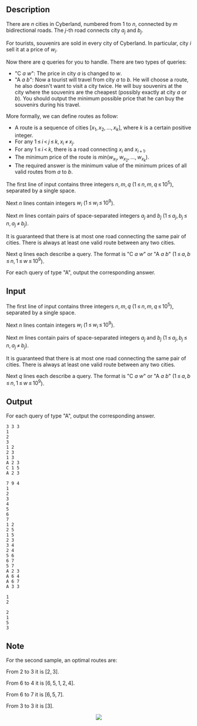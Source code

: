 ## Description

<div><p>There are <span class="tex-span"><i>n</i></span> cities in Cyberland, numbered from <span class="tex-span">1</span> to <span class="tex-span"><i>n</i></span>, connected by <span class="tex-span"><i>m</i></span> bidirectional roads. The <span class="tex-span"><i>j</i></span>-th road connects city <span class="tex-span"><i>a</i><sub class="lower-index"><i>j</i></sub></span> and <span class="tex-span"><i>b</i><sub class="lower-index"><i>j</i></sub></span>.</p><p>For tourists, souvenirs are sold in every city of Cyberland. In particular, city <span class="tex-span"><i>i</i></span> sell it at a price of <span class="tex-span"><i>w</i><sub class="lower-index"><i>i</i></sub></span>.</p><p>Now there are <span class="tex-span"><i>q</i></span> queries for you to handle. There are two types of queries:</p><ul><li> "<span class="tex-font-style-tt">C <span class="tex-span"><i>a</i></span> <span class="tex-span"><i>w</i></span></span>": The price in city <span class="tex-span"><i>a</i></span> is changed to <span class="tex-span"><i>w</i></span>.</li><li> "<span class="tex-font-style-tt">A <span class="tex-span"><i>a</i></span> <span class="tex-span"><i>b</i></span></span>": Now a tourist will travel from city <span class="tex-span"><i>a</i></span> to <span class="tex-span"><i>b</i></span>. He will choose a route, he also doesn't want to visit a city twice. He will buy souvenirs at the city where the souvenirs are the cheapest (possibly exactly at city <span class="tex-span"><i>a</i></span> or <span class="tex-span"><i>b</i></span>). You should output the minimum possible price that he can buy the souvenirs during his travel.</li></ul><p>More formally, we can define routes as follow:</p><ul><li> A route is a sequence of cities <span class="tex-span">[<i>x</i><sub class="lower-index">1</sub>, <i>x</i><sub class="lower-index">2</sub>, ..., <i>x</i><sub class="lower-index"><i>k</i></sub>]</span>, where <span class="tex-span"><i>k</i></span> is a certain positive integer.</li><li> For any <span class="tex-span">1 ≤ <i>i</i> &lt; <i>j</i> ≤ <i>k</i>, <i>x</i><sub class="lower-index"><i>i</i></sub> ≠ <i>x</i><sub class="lower-index"><i>j</i></sub></span>.</li><li> For any <span class="tex-span">1 ≤ <i>i</i> &lt; <i>k</i></span>, there is a road connecting <span class="tex-span"><i>x</i><sub class="lower-index"><i>i</i></sub></span> and <span class="tex-span"><i>x</i><sub class="lower-index"><i>i</i> + 1</sub></span>.</li><li> The minimum price of the route is <span class="tex-span"><i>min</i>(<i>w</i><sub class="lower-index"><i>x</i><sub class="lower-index">1</sub></sub>, <i>w</i><sub class="lower-index"><i>x</i><sub class="lower-index">2</sub></sub>, ..., <i>w</i><sub class="lower-index"><i>x</i><sub class="lower-index"><i>k</i></sub></sub>)</span>.</li><li> The required answer is the minimum value of the minimum prices of all valid routes from <span class="tex-span"><i>a</i></span> to <span class="tex-span"><i>b</i></span>.</li></ul></div><div class="input-specification"><p>The first line of input contains three integers <span class="tex-span"><i>n</i>, <i>m</i>, <i>q</i></span> (<span class="tex-span">1 ≤ <i>n</i>, <i>m</i>, <i>q</i> ≤ 10<sup class="upper-index">5</sup></span>), separated by a single space.</p><p>Next <span class="tex-span"><i>n</i></span> lines contain integers <span class="tex-span"><i>w</i><sub class="lower-index"><i>i</i></sub></span> (<span class="tex-span">1 ≤ <i>w</i><sub class="lower-index"><i>i</i></sub> ≤ 10<sup class="upper-index">9</sup></span>).</p><p>Next <span class="tex-span"><i>m</i></span> lines contain pairs of space-separated integers <span class="tex-span"><i>a</i><sub class="lower-index"><i>j</i></sub></span> and <span class="tex-span"><i>b</i><sub class="lower-index"><i>j</i></sub></span> (<span class="tex-span">1 ≤ <i>a</i><sub class="lower-index"><i>j</i></sub>, <i>b</i><sub class="lower-index"><i>j</i></sub> ≤ <i>n</i>, <i>a</i><sub class="lower-index"><i>j</i></sub> ≠ <i>b</i><sub class="lower-index"><i>j</i></sub></span>).</p><p>It is guaranteed that there is at most one road connecting the same pair of cities. There is always at least one valid route between any two cities.</p><p>Next <span class="tex-span"><i>q</i></span> lines each describe a query. The format is "<span class="tex-font-style-tt">C <span class="tex-span"><i>a</i></span> <span class="tex-span"><i>w</i></span></span>" or "<span class="tex-font-style-tt">A <span class="tex-span"><i>a</i></span> <span class="tex-span"><i>b</i></span></span>" (<span class="tex-span">1 ≤ <i>a</i>, <i>b</i> ≤ <i>n</i>, 1 ≤ <i>w</i> ≤ 10<sup class="upper-index">9</sup></span>).</p></div><div class="output-specification"><p>For each query of type "<span class="tex-font-style-tt">A</span>", output the corresponding answer.</p></div>

## Input

<p>The first line of input contains three integers <span class="tex-span"><i>n</i>, <i>m</i>, <i>q</i></span> (<span class="tex-span">1 ≤ <i>n</i>, <i>m</i>, <i>q</i> ≤ 10<sup class="upper-index">5</sup></span>), separated by a single space.</p><p>Next <span class="tex-span"><i>n</i></span> lines contain integers <span class="tex-span"><i>w</i><sub class="lower-index"><i>i</i></sub></span> (<span class="tex-span">1 ≤ <i>w</i><sub class="lower-index"><i>i</i></sub> ≤ 10<sup class="upper-index">9</sup></span>).</p><p>Next <span class="tex-span"><i>m</i></span> lines contain pairs of space-separated integers <span class="tex-span"><i>a</i><sub class="lower-index"><i>j</i></sub></span> and <span class="tex-span"><i>b</i><sub class="lower-index"><i>j</i></sub></span> (<span class="tex-span">1 ≤ <i>a</i><sub class="lower-index"><i>j</i></sub>, <i>b</i><sub class="lower-index"><i>j</i></sub> ≤ <i>n</i>, <i>a</i><sub class="lower-index"><i>j</i></sub> ≠ <i>b</i><sub class="lower-index"><i>j</i></sub></span>).</p><p>It is guaranteed that there is at most one road connecting the same pair of cities. There is always at least one valid route between any two cities.</p><p>Next <span class="tex-span"><i>q</i></span> lines each describe a query. The format is "<span class="tex-font-style-tt">C <span class="tex-span"><i>a</i></span> <span class="tex-span"><i>w</i></span></span>" or "<span class="tex-font-style-tt">A <span class="tex-span"><i>a</i></span> <span class="tex-span"><i>b</i></span></span>" (<span class="tex-span">1 ≤ <i>a</i>, <i>b</i> ≤ <i>n</i>, 1 ≤ <i>w</i> ≤ 10<sup class="upper-index">9</sup></span>).</p>

## Output

<p>For each query of type "<span class="tex-font-style-tt">A</span>", output the corresponding answer.</p>





```input1
3 3 3
1
2
3
1 2
2 3
1 3
A 2 3
C 1 5
A 2 3

```




```input2
7 9 4
1
2
3
4
5
6
7
1 2
2 5
1 5
2 3
3 4
2 4
5 6
6 7
5 7
A 2 3
A 6 4
A 6 7
A 3 3

```




```output1
1
2

```




```output2
2
1
5
3

```



## Note

<p>For the second sample, an optimal routes are:</p><p>From <span class="tex-span">2</span> to <span class="tex-span">3</span> it is <span class="tex-span">[2, 3]</span>.</p><p>From <span class="tex-span">6</span> to <span class="tex-span">4</span> it is <span class="tex-span">[6, 5, 1, 2, 4]</span>.</p><p>From <span class="tex-span">6</span> to <span class="tex-span">7</span> it is <span class="tex-span">[6, 5, 7]</span>.</p><p>From <span class="tex-span">3</span> to <span class="tex-span">3</span> it is <span class="tex-span">[3]</span>.</p><center> <img class="tex-graphics" src="file://5ftZMjaa.png" style="max-width: 100.0%;max-height: 100.0%;"> </center>
